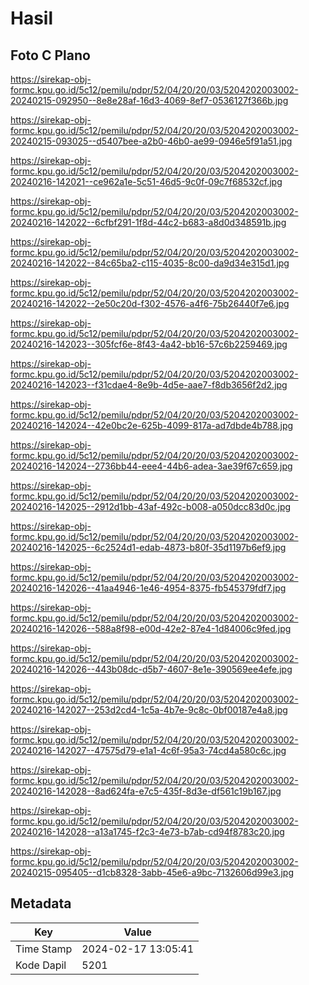 # Hasil

## Foto C Plano

https://sirekap-obj-formc.kpu.go.id/5c12/pemilu/pdpr/52/04/20/20/03/5204202003002-20240215-092950--8e8e28af-16d3-4069-8ef7-0536127f366b.jpg

https://sirekap-obj-formc.kpu.go.id/5c12/pemilu/pdpr/52/04/20/20/03/5204202003002-20240215-093025--d5407bee-a2b0-46b0-ae99-0946e5f91a51.jpg

https://sirekap-obj-formc.kpu.go.id/5c12/pemilu/pdpr/52/04/20/20/03/5204202003002-20240216-142021--ce962a1e-5c51-46d5-9c0f-09c7f68532cf.jpg

https://sirekap-obj-formc.kpu.go.id/5c12/pemilu/pdpr/52/04/20/20/03/5204202003002-20240216-142022--6cfbf291-1f8d-44c2-b683-a8d0d348591b.jpg

https://sirekap-obj-formc.kpu.go.id/5c12/pemilu/pdpr/52/04/20/20/03/5204202003002-20240216-142022--84c65ba2-c115-4035-8c00-da9d34e315d1.jpg

https://sirekap-obj-formc.kpu.go.id/5c12/pemilu/pdpr/52/04/20/20/03/5204202003002-20240216-142022--2e50c20d-f302-4576-a4f6-75b26440f7e6.jpg

https://sirekap-obj-formc.kpu.go.id/5c12/pemilu/pdpr/52/04/20/20/03/5204202003002-20240216-142023--305fcf6e-8f43-4a42-bb16-57c6b2259469.jpg

https://sirekap-obj-formc.kpu.go.id/5c12/pemilu/pdpr/52/04/20/20/03/5204202003002-20240216-142023--f31cdae4-8e9b-4d5e-aae7-f8db3656f2d2.jpg

https://sirekap-obj-formc.kpu.go.id/5c12/pemilu/pdpr/52/04/20/20/03/5204202003002-20240216-142024--42e0bc2e-625b-4099-817a-ad7dbde4b788.jpg

https://sirekap-obj-formc.kpu.go.id/5c12/pemilu/pdpr/52/04/20/20/03/5204202003002-20240216-142024--2736bb44-eee4-44b6-adea-3ae39f67c659.jpg

https://sirekap-obj-formc.kpu.go.id/5c12/pemilu/pdpr/52/04/20/20/03/5204202003002-20240216-142025--2912d1bb-43af-492c-b008-a050dcc83d0c.jpg

https://sirekap-obj-formc.kpu.go.id/5c12/pemilu/pdpr/52/04/20/20/03/5204202003002-20240216-142025--6c2524d1-edab-4873-b80f-35d1197b6ef9.jpg

https://sirekap-obj-formc.kpu.go.id/5c12/pemilu/pdpr/52/04/20/20/03/5204202003002-20240216-142026--41aa4946-1e46-4954-8375-fb545379fdf7.jpg

https://sirekap-obj-formc.kpu.go.id/5c12/pemilu/pdpr/52/04/20/20/03/5204202003002-20240216-142026--588a8f98-e00d-42e2-87e4-1d84006c9fed.jpg

https://sirekap-obj-formc.kpu.go.id/5c12/pemilu/pdpr/52/04/20/20/03/5204202003002-20240216-142026--443b08dc-d5b7-4607-8e1e-390569ee4efe.jpg

https://sirekap-obj-formc.kpu.go.id/5c12/pemilu/pdpr/52/04/20/20/03/5204202003002-20240216-142027--253d2cd4-1c5a-4b7e-9c8c-0bf00187e4a8.jpg

https://sirekap-obj-formc.kpu.go.id/5c12/pemilu/pdpr/52/04/20/20/03/5204202003002-20240216-142027--47575d79-e1a1-4c6f-95a3-74cd4a580c6c.jpg

https://sirekap-obj-formc.kpu.go.id/5c12/pemilu/pdpr/52/04/20/20/03/5204202003002-20240216-142028--8ad624fa-e7c5-435f-8d3e-df561c19b167.jpg

https://sirekap-obj-formc.kpu.go.id/5c12/pemilu/pdpr/52/04/20/20/03/5204202003002-20240216-142028--a13a1745-f2c3-4e73-b7ab-cd94f8783c20.jpg

https://sirekap-obj-formc.kpu.go.id/5c12/pemilu/pdpr/52/04/20/20/03/5204202003002-20240215-095405--d1cb8328-3abb-45e6-a9bc-7132606d99e3.jpg


## Metadata

| Key        | Value               |
| ---------- | ------------------- |
| Time Stamp | 2024-02-17 13:05:41 |
| Kode Dapil | 5201                |



